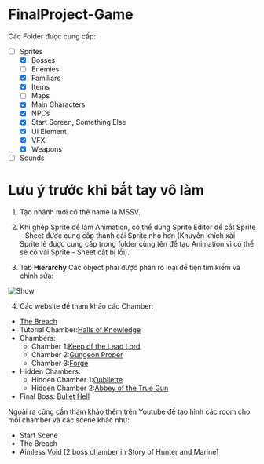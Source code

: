 # FinalProject-Game
Các Folder được cung cấp:
- [ ] Sprites
  - [x] Bosses
  - [ ] Enemies
  - [x] Familiars
  - [x] Items
  - [ ] Maps
  - [x] Main Characters
  - [x] NPCs
  - [x] Start Screen, Something Else
  - [x] UI Element
  - [x] VFX
  - [x] Weapons
- [ ] Sounds

# Lưu ý trước khi bắt tay vô làm
1. Tạo nhánh mới có thê name là MSSV.

2. Khi ghép Sprite để làm Animation, có thể dùng Sprite Editor để cắt Sprite - Sheet được cung cấp thành cái Sprite nhỏ hơn (Khuyến khích xài Sprite lẻ được cung cấp trong folder cùng tên để tạo Animation vì có thể sẽ có vài Sprite - Sheet cắt bị lỗi).

3. Tab **Hierarchy** Các object phải được phân rõ loại để tiện tìm kiếm và chỉnh sửa:

![Show](https://imgur.com/YLScKYR)

4. Các website để tham khảo các Chamber:
- [The Breach](https://enterthegungeon.fandom.com/wiki/The_Breach?so=search)
- Tutorial Chamber:[Halls of Knowledge](https://enterthegungeon.fandom.com/wiki/Halls_of_Knowledge)
- Chambers:
  - Chamber 1:[Keep of the Lead Lord](https://enterthegungeon.fandom.com/wiki/Keep_of_the_Lead_Lord)
  - Chamber 2:[Gungeon Proper](https://enterthegungeon.fandom.com/wiki/Gungeon_Proper)
  - Chamber 3:[Forge](https://enterthegungeon.fandom.com/wiki/Forge)
- Hidden Chambers:
  - Hidden Chamber 1:[Oubliette](https://enterthegungeon.fandom.com/wiki/Oubliette)
  - Hidden Chamber 2:[Abbey of the True Gun](https://enterthegungeon.fandom.com/wiki/Abbey_of_the_True_Gun)
- Final Boss: [Bullet Hell](https://enterthegungeon.fandom.com/wiki/Bullet_Hell)

Ngoài ra cũng cần tham khảo thêm trên Youtube để tạo hình các room cho mỗi chamber và các scene khác như:

- Start Scene
- The Breach
- Aimless Void [2 boss chamber in Story of Hunter and Marine]

